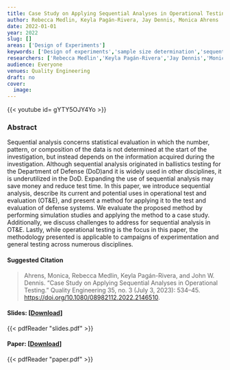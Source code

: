 ```yaml
---
title: Case Study on Applying Sequential Analyses in Operational Testing
author: Rebecca Medlin, Keyla Pagán-Rivera, Jay Dennis, Monica Ahrens
date: 2022-01-01
year: 2022
slug: []
areas: ['Design of Experiments']
keywords: ['Design of experiments','sample size determination','sequential probability ratio test','statistical power']
researchers: ['Rebecca Medlin','Keyla Pagán-Rivera','Jay Dennis','Monica Ahrens']
audience: Everyone
venues: Quality Engineering
draft: no
cover:
  image: 
---
```


{{< youtube id= gYTY5OJY4Yo >}}

### Abstract
Sequential analysis concerns statistical evaluation in which the number, pattern, or composition of the data is not determined at the start of the investigation, but instead depends on the information acquired during the investigation. Although sequential analysis originated in ballistics testing for the Department of Defense (DoD)and it is widely used in other disciplines, it is underutilized in the DoD. Expanding the use of sequential analysis may save money and reduce test time. In this paper, we introduce sequential analysis, describe its current and potential uses in operational test and evaluation (OT&E), and present a method for applying it to the test and evaluation of defense systems. We evaluate the proposed method by performing simulation studies and applying the method to a case study. Additionally, we discuss challenges to address for sequential analysis in OT&E. Lastly, while operational testing is the focus in this paper, the methodology presented is applicable to campaigns of experimentation and general testing across numerous disciplines.

#### Suggested Citation
> Ahrens, Monica, Rebecca Medlin, Keyla Pagán-Rivera, and John W. Dennis. “Case Study on Applying Sequential Analyses in Operational Testing.” Quality Engineering 35, no. 3 (July 3, 2023): 534–45. https://doi.org/10.1080/08982112.2022.2146510.

#### Slides: [[Download](slides.pdf)]
{{< pdfReader "slides.pdf" >}}

#### Paper: [[Download](paper.pdf)]
{{< pdfReader "paper.pdf" >}}


